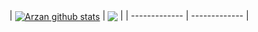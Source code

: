 
| <a href="https://github.com/anuraghazra/github-readme-stats"><img align="center" src="https://github-readme-stats-kappa-neon.vercel.app/api?username=coegoke&theme=radical&show_icons=true&include_all_commits=true&theme=merko&hide_border=true" alt="Arzan github stats" /></a> | <a href="https://github.com/anuraghazra/github-readme-stats"><img align="center" src="https://github-readme-stats-kappa-neon.vercel.app/api/top-langs/?username=coegoke&layout=compact&theme=merko&hide_border=true" /></a> |
| ------------- | ------------- |
